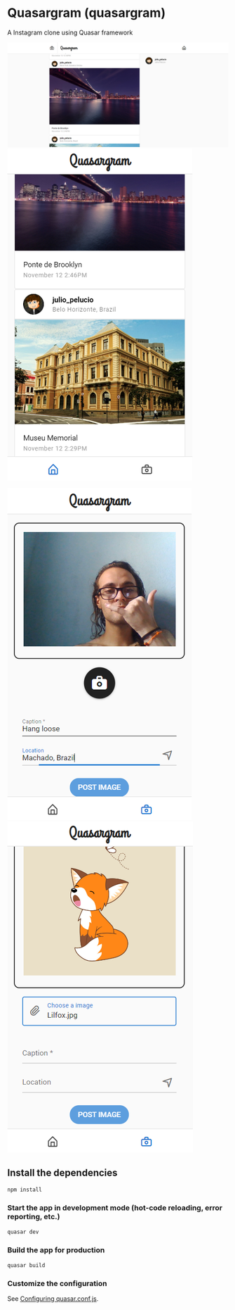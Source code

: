 # Quasargram (quasargram)

A Instagram clone using Quasar framework

![](https://github.com/juliospelucio/quasargram/blob/main/Screenshot%202020-11-16%20154645.png)
![](https://github.com/juliospelucio/quasargram/blob/main/Screenshot%202020-11-16%20160033.png)

![](https://github.com/juliospelucio/quasargram/blob/main/Screenshot%202020-11-16%20155951.png)
![](https://github.com/juliospelucio/quasargram/blob/main/Screenshot%202020-11-16%20155335.png)


## Install the dependencies
```bash
npm install
```

### Start the app in development mode (hot-code reloading, error reporting, etc.)
```bash
quasar dev
```


### Build the app for production
```bash
quasar build
```

### Customize the configuration
See [Configuring quasar.conf.js](https://quasar.dev/quasar-cli/quasar-conf-js).

